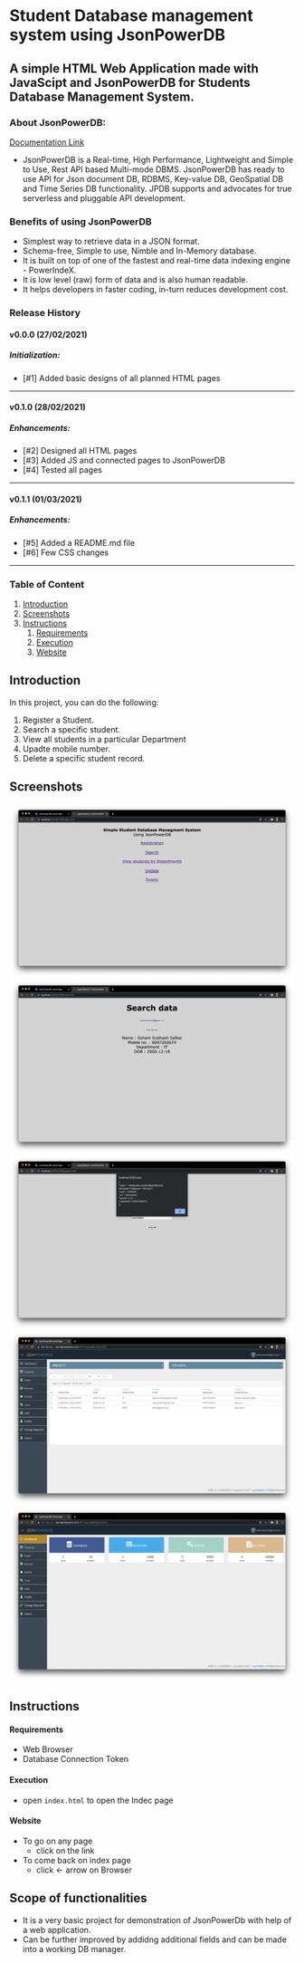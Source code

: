 # Student Database management system using JsonPowerDB

## A simple **HTML Web Application** made with **JavaScipt** and **JsonPowerDB** for **Students Database Management System**.

### About JsonPowerDB:
[Documentation Link](http://login2explore.com/jpdb/docs.html)
* JsonPowerDB is a Real-time, High Performance, Lightweight and Simple to Use, Rest API based Multi-mode DBMS. JsonPowerDB has ready to use API for Json document DB, RDBMS, Key-value DB, GeoSpatial DB and Time Series DB functionality. JPDB supports and advocates for true serverless and pluggable API development.


### Benefits of using JsonPowerDB
- Simplest way to retrieve data in a JSON format.
- Schema-free, Simple to use, Nimble and In-Memory database.
- It is built on top of one of the fastest and real-time data indexing engine - PowerIndeX.
- It is low level (raw) form of data and is also human readable.
- It helps developers in faster coding, in-turn reduces development cost.


### Release History
#### v0.0.0 (27/02/2021)
##### Initialization:
- [#1] Added basic designs of all planned HTML pages
---
#### v0.1.0 (28/02/2021)
##### Enhancements:
- [#2] Designed all HTML pages
- [#3] Added JS and connected pages to JsonPowerDB
- [#4] Tested all pages
---
#### v0.1.1 (01/03/2021)
##### Enhancements:
- [#5] Added a README.md file
- [#6] Few CSS changes
---


### Table of Content
1. [Introduction](#introduction)
2. [Screenshots](#screenshots)
3. [Instructions](#instructions)
   1. [Requirements](#requirements)
   2. [Execution](#execution)
   3. [Website](#website)


## Introduction
In this project, you can do the following:
1. Register a Student.
2. Search a specific student.
3. View all students in a particular Department
4. Upadte mobile number.
5. Delete a specific student record.


## Screenshots
![Index](https://github.com/sohamsalkar/JSONpowerDB_L2X/blob/main/Screenshots/Indexss.png)
![Search](https://github.com/sohamsalkar/JSONpowerDB_L2X/blob/main/Screenshots/searchss.png)
![Update](https://github.com/sohamsalkar/JSONpowerDB_L2X/blob/main/Screenshots/updatess.png)
![Database](https://github.com/sohamsalkar/JSONpowerDB_L2X/blob/main/Screenshots/DBss.png)
![Dashboard](https://github.com/sohamsalkar/JSONpowerDB_L2X/blob/main/Screenshots/Dashboardss.png)


## Instructions
#### Requirements
  * Web Browser
  * Database Connection Token
#### Execution
* open `index.html` to open the Indec page
#### Website
* To go on any page
  * click on the link
* To come back on index page
  * click <- arrow on Browser

## Scope of functionalities
* It is a very basic project for demonstration of JsonPowerDb with help of a web application. 
* Can be further improved by addidng additional fields and can be made into a working DB manager.
